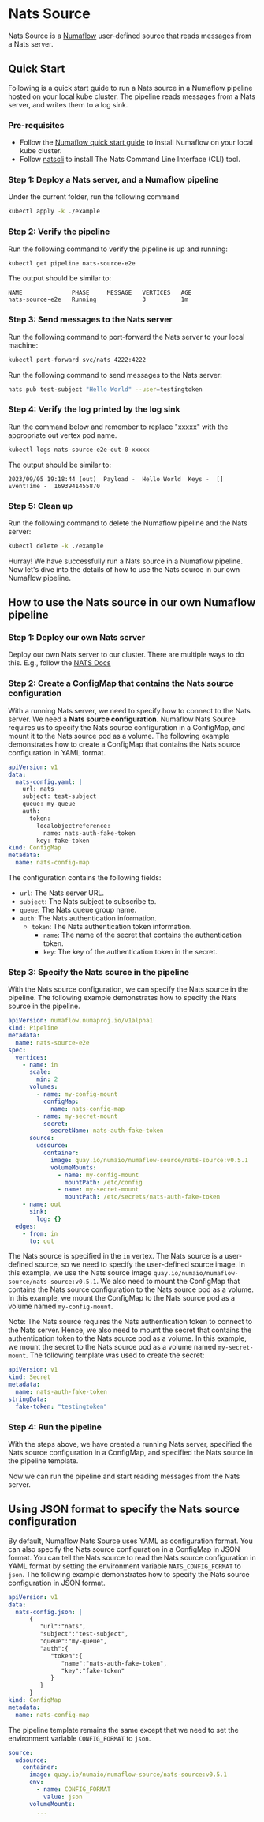 # Nats Source
Nats Source is a [Numaflow](https://numaflow.numaproj.io/) user-defined source that reads messages from a Nats server.

## Quick Start
Following is a quick start guide to run a Nats source in a Numaflow pipeline hosted on your local kube cluster.
The pipeline reads messages from a Nats server, and writes them to a log sink.

### Pre-requisites
* Follow the [Numaflow quick start guide](https://numaflow.numaproj.io/docs/quickstart) to install Numaflow on your local kube cluster.
* Follow [natscli](https://github.com/nats-io/natscli) to install The Nats Command Line Interface (CLI) tool.

### Step 1: Deploy a Nats server, and a Numaflow pipeline
Under the current folder, run the following command
```bash
kubectl apply -k ./example
```

### Step 2: Verify the pipeline
Run the following command to verify the pipeline is up and running:
```bash
kubectl get pipeline nats-source-e2e
```
The output should be similar to:
```
NAME              PHASE     MESSAGE   VERTICES   AGE
nats-source-e2e   Running             3          1m
```

### Step 3: Send messages to the Nats server
Run the following command to port-forward the Nats server to your local machine:
```bash
kubectl port-forward svc/nats 4222:4222
```
Run the following command to send messages to the Nats server:
```bash
nats pub test-subject "Hello World" --user=testingtoken
```

### Step 4: Verify the log printed by the log sink
Run the command below and remember to replace "xxxxx" with the appropriate out vertex pod name.
```bash
kubectl logs nats-source-e2e-out-0-xxxxx
```
The output should be similar to:
```
2023/09/05 19:18:44 (out)  Payload -  Hello World  Keys -  []  EventTime -  1693941455870
```

### Step 5: Clean up
Run the following command to delete the Numaflow pipeline and the Nats server:
```bash
kubectl delete -k ./example
```

Hurray!
We have successfully run a Nats source in a Numaflow pipeline.
Now let's dive into the details of how to use the Nats source in our own Numaflow pipeline.

## How to use the Nats source in our own Numaflow pipeline

### Step 1: Deploy our own Nats server
Deploy our own Nats server to our cluster. There are multiple ways to do this.
E.g., follow the [NATS Docs](https://docs.nats.io/running-a-nats-service/introduction)

### Step 2: Create a ConfigMap that contains the Nats source configuration
With a running Nats server, we need to specify how to connect to the Nats server.
We need a **Nats source configuration**.
Numaflow Nats Source requires us to specify the Nats source configuration in a ConfigMap,
and mount it to the Nats source pod as a volume.
The following example demonstrates how to create a ConfigMap that contains the Nats source configuration in YAML format.

```yaml
apiVersion: v1
data:
  nats-config.yaml: |
    url: nats
    subject: test-subject
    queue: my-queue
    auth:
      token:
        localobjectreference:
          name: nats-auth-fake-token
        key: fake-token
kind: ConfigMap
metadata:
  name: nats-config-map
```

The configuration contains the following fields:
* `url`: The Nats server URL.
* `subject`: The Nats subject to subscribe to.
* `queue`: The Nats queue group name.
* `auth`: The Nats authentication information.
  * `token`: The Nats authentication token information.
    * `name`: The name of the secret that contains the authentication token.
    * `key`: The key of the authentication token in the secret.

### Step 3: Specify the Nats source in the pipeline
With the Nats source configuration, we can specify the Nats source in the pipeline.
The following example demonstrates how to specify the Nats source in the pipeline.

```yaml
apiVersion: numaflow.numaproj.io/v1alpha1
kind: Pipeline
metadata:
  name: nats-source-e2e
spec:
  vertices:
    - name: in
      scale:
        min: 2
      volumes:
        - name: my-config-mount
          configMap:
            name: nats-config-map
        - name: my-secret-mount
          secret:
            secretName: nats-auth-fake-token
      source:
        udsource:
          container:
            image: quay.io/numaio/numaflow-source/nats-source:v0.5.1
            volumeMounts:
              - name: my-config-mount
                mountPath: /etc/config
              - name: my-secret-mount
                mountPath: /etc/secrets/nats-auth-fake-token
    - name: out
      sink:
        log: {}
  edges:
    - from: in
      to: out
```
The Nats source is specified in the `in` vertex.
The Nats source is a user-defined source, so we need to specify the user-defined source image.
In this example, we use the Nats source image `quay.io/numaio/numaflow-source/nats-source:v0.5.1`.
We also need to mount the ConfigMap that contains the Nats source configuration to the Nats source pod as a volume.
In this example, we mount the ConfigMap to the Nats source pod as a volume named `my-config-mount`.

Note: The Nats source requires the Nats authentication token to connect to the Nats server.
Hence, we also need to mount the secret that contains the authentication token to the Nats source pod as a volume.
In this example, we mount the secret to the Nats source pod as a volume named `my-secret-mount`.
The following template was used to create the secret:
```yaml
apiVersion: v1
kind: Secret
metadata:
  name: nats-auth-fake-token
stringData:
  fake-token: "testingtoken"
```

### Step 4: Run the pipeline
With the steps above, we have created a running Nats server, specified the Nats source configuration in a ConfigMap,
and specified the Nats source in the pipeline template.

Now we can run the pipeline and start reading messages from the Nats server.

## Using JSON format to specify the Nats source configuration
By default, Numaflow Nats Source uses YAML as configuration format.
You can also specify the Nats source configuration in a ConfigMap in JSON format.
You can tell the Nats source to read the Nats source configuration in YAML format by setting the environment variable `NATS_CONFIG_FORMAT` to `json`.
The following example demonstrates how to specify the Nats source configuration in JSON format.

```yaml
apiVersion: v1
data:
  nats-config.json: |
      {
         "url":"nats",
         "subject":"test-subject",
         "queue":"my-queue",
         "auth":{
            "token":{
               "name":"nats-auth-fake-token",
               "key":"fake-token"
            }
         }
      }
kind: ConfigMap
metadata:
  name: nats-config-map
```
The pipeline template remains the same except that we need to set the environment variable `CONFIG_FORMAT` to `json`.
```yaml
source:
  udsource:
    container:
      image: quay.io/numaio/numaflow-source/nats-source:v0.5.1
      env:
        - name: CONFIG_FORMAT
          value: json
      volumeMounts:
        ...
```
